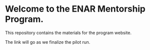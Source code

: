 # Welcome to the ENAR Mentorship Program.

This repository contains the materials for the program website.

The link will go <here> as we finalize the pilot run.
